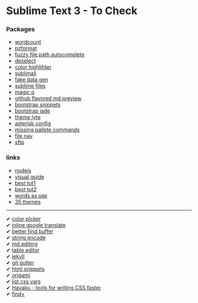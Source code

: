 Sublime Text 3 - To Check
==================================

### Packages

- [wordcount](https://sublime.wbond.net/packages/WordCount)
- [pzformat](https://sublime.wbond.net/packages/PzFormat)
- [fuzzy file path autocomplete](https://sublime.wbond.net/packages/FuzzyFilePath)
- [deselect](https://sublime.wbond.net/packages/Deselect)
- [color highlihter](https://sublime.wbond.net/packages/Color%20Highlighter)
- [sublimall](https://sublime.wbond.net/packages/Sublimall)
- [fake data gen](https://sublime.wbond.net/packages/FakeDataGenerator)
- [sublime files](https://sublime.wbond.net/packages/Sublime%20Files)
- [magic q](https://sublime.wbond.net/packages/MagiclessQuotes)
- [github flavored md preview](https://sublime.wbond.net/packages/GitHub%20Flavored%20Markdown%20Preview)
- [bootstrap snippets](https://sublime.wbond.net/packages/Twitter%20Bootstrap%20Snippets)
- [bootstrap jade](https://github.com/rs459/bootstrap3-jade-sublime-plugin)
- [theme lyte](https://sublime.wbond.net/packages/Theme%20-%20Lyte)
- [asterisk config](https://sublime.wbond.net/packages/Asterisk%20Config)
- [missing pallete commands](https://sublime.wbond.net/packages/Missing%20Palette%20Commands)
- [file nav](https://sublime.wbond.net/packages/File%20Navigator)
- [sftp](http://www.brentmountford.com/tutorials/sublime-text-2-sftp-setup-usage/)

### links

- [nodejs](http://scottksmith.com/blog/2014/09/29/3-essential-sublime-text-plugins-for-node-and-javascript-developers/)
- [visual guide](http://webdesign.tutsplus.com/articles/simple-visual-enhancements-for-better-coding-in-sublime-text--webdesign-18052)
- [best tut1](http://scotch.io/bar-talk/best-of-sublime-text-3-features-plugins-and-settings)
- [best tut2](http://scotch.io/series/the-complete-visual-guide-to-sublime-text-3)
- [words as sep](http://stackoverflow.com/questions/15906097/use-upper-case-as-word-separator-in-sublime-text-2/18395287#18395287)
- [35 themes](http://designbeep.com/2014/06/10/35-cool-sublime-text-themes/)

***

✔ [color picker](https://github.com/weslly/ColorPicker)<br/>
✔ [inline google translate](https://sublime.wbond.net/packages/Inline%20Google%20Translate)<br/>
✔ [better find buffer](https://sublime.wbond.net/packages/BetterFindBuffer)<br/>
✔ [string encode](https://sublime.wbond.net/packages/StringEncode)<br/>
✔ [md editing](https://sublime.wbond.net/packages/MarkdownEditing)<br/>
✔ [table editor](https://sublime.wbond.net/packages/Table%20Editor)<br/>
✔ [jekyll](https://sublime.wbond.net/packages/Jekyll)<br/>
✔ [git gutter](https://sublime.wbond.net/packages/GitGutter)<br/>
✔ [html snippets](https://sublime.wbond.net/packages/HTML%20Snippets)<br/>
✔ [origami](https://sublime.wbond.net/packages/Origami)<br/>
✔ [list css vars](https://sublime.wbond.net/packages/List%20stylesheet%20variables)<br/>
✔ [Hayaku - tools for writing CSS faster](https://sublime.wbond.net/packages/Hayaku%20-%20tools%20for%20writing%20CSS%20faster)<br/>
✔ [find+](https://sublime.wbond.net/packages/Find%2B%2B)<br/>

